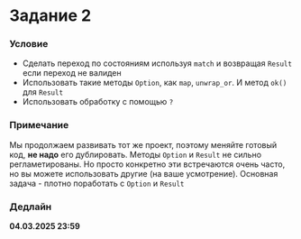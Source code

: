 # Задание 2

### Условие
- Сделать переход по состояниям используя `match` и возвращая `Result` если переход не валиден
- Использовать такие методы `Option`, как `map`, `unwrap_or`. И метод `ok()` для `Result`
- Использовать обработку с помощью `?`

### Примечание
Мы продолжаем развивать тот же проект, поэтому меняйте готовый код, **не надо** его дублировать.
Методы `Option` и `Result` не сильно регламетированы. Но просто конкретно эти встречаются очень часто, но вы можете использовать другие (на ваше усмотрение). Основная задача - плотно поработать с `Option` и `Result`

### Дедлайн
**04.03.2025 23:59**
